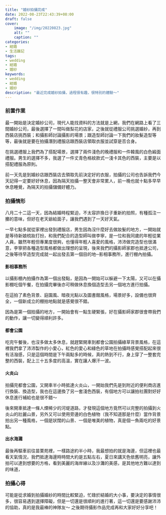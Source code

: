 ```yaml
---
title: "婚紗拍攝完成"
date: 2022-08-23T22:43:39+08:00
draft: false
cover:
    image: "/img/20220823.jpg"
    alt: ""
    caption: ""
categories: 
- 結婚
- 生活雜記
tags: 
- wedding
- 結婚
- 婚紗
keywords:
- wedding
- 結婚
- 婚紗
description: "最近完成婚紗拍攝，過程很有趣，很特別的體驗～"
---
```

### 前置作業
最一開始是決定婚紗公司，現代人能找資料的方法就是上網，我們在網路上看了三間婚紗公司，最後選擇了一間叫做梨花的店家，之後就從禮服公司挑選婚紗，再到西裝店挑西裝；和攝影師討論攝影的場景；跟造型師討論一下我們的妝髮造型等等，最後就是要在拍攝潛到禮服店跟西裝店領取衣服並試穿是否合身。

在挑選禮服上我們為了搭配場景，選擇了兩件淺色的晚禮服和一件韓風的白色緞面禮服。男生的選擇不多，我選了一件丈青色格紋款式一淺卡其色的西裝，主要是以搭配禮服為原則。

前一天先是到婚紗店跟西裝店去領取先前決定好的衣服，拍攝的公司也告訴我們今天記得一定要好好休息，因為隔天拍攝一整天會非常累人，前一晚也就十點多早早休息睡覺，為隔天的拍攝儲備好體力。
### 拍攝情形
八月二十二這一天，因為結婚時程緊迫，不太容許換日子重新約拍照，有種孤注一擲的意味，但好在老天爺給面子，讓我們遇到了一天好天氣。

一早七點多就從家裡出發到禮服店，男生因為沒什麼好去做妝髮的地方，一開始就是等待新娘梳妝打扮，和我們配合的造型師叫做李寧，是一位和我同歲的年輕從業人員，雖然年輕但專業度很夠，也懂得年輕人喜愛的風格，沛沛做完造型也很滿意，李寧把各種造型風格都做出理想的呈現，後來我們的攝影師家郡也抵達公司，之後等待早造型完成就一起出發去第一個目的地─影相事務所，進行棚內拍攝。
#### 影相事務所
以攝影棚內拍攝作為第一個出發點，是因為一開始可以躲避一下太陽，又可以在攝影棚吃個午餐，在拍攝完畢後亦可稍做休息換個造型去另一個地方進行拍攝。

在這拍了素色背景、庭園風、暗夜光點以及圖書館風格，場景好多，設備也很齊全，一個新成立的棚拍地點就是感覺很不錯。

因為是第一個拍攝的地方，一開始會有一點生硬緊張，好在攝影師家郡很會帶我們的動作，讓一切變得順利許多。
#### 都會公園
吃完午餐後，也沒多做太多休息，就趕緊開車到都會公園拍攝綠草背景風格，在這裡我們拿了沛沛製作的小愛心，紅色的愛心和綠色的草地在拍攝時感覺搭配起來很有活潑感，只是這個時間是下午兩點多的時候，真的熱到不行，身上穿了一整套完整的西裝，配上三十五多度的高溫，實在讓人爆汗一波。
#### 火炎山
拍攝完都會公園，又開車半小時抵達火炎山，一開始我們先是到附近的便利商店進行換裝、換造型，我也在這邊換了另一套淺色西裝，有個地方可以讓拍社團對好好休息進行補給也是很不錯～

後來開車抵達一條人煙稀少的河堤道路，才發現這個地方竟然可以完整的拍攝到火炎山的壯麗山景，另外又可以使用旁邊的白色植物（我不知道那是什麼）當作背景拍出另一種風格，一個是狀闊的山景、一個是唯美的植物，真是個一魚兩吃的好景點。
#### 出水海灘
最後再驅車前往苗栗苑裡，一樣路途約半小時，我最想拍的就是海邊，但這裡也最看天氣情況，我們抵達海邊時時間大約是五點左右，夏日來講天色依舊明亮，讓外拍可以達到想要的方格，看到美麗的海岸線以及沙灘的美感，是其他地方難以達到的味道，
### 拍攝心得
可能是從求婚到拍攝婚紗的時間比較緊迫，忙碌於結婚的大小事，要決定的事情很多，很容易遇到選擇障礙，但是一切還是很順利的進行著，這一切還是要感謝沛沛的協助，真的是我最棒的神隊友～
之後期待攝影作品完成再和大家好好分享吧！
